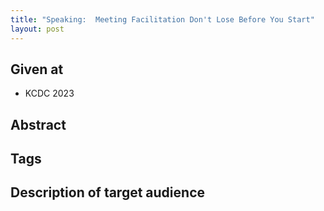 ```yaml
---
title: "Speaking:  Meeting Facilitation Don't Lose Before You Start"
layout: post
---
```


## Given at

* KCDC 2023

## Abstract

## Tags

## Description of target audience
